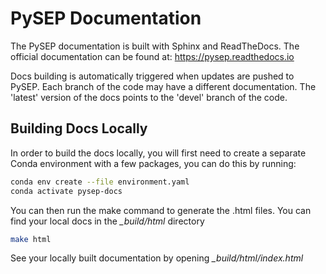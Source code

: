 # PySEP Documentation

The PySEP documentation is built with Sphinx and ReadTheDocs. The official 
documentation can be found at: https://pysep.readthedocs.io

Docs building is automatically triggered when updates are pushed to PySEP. 
Each branch of the code may have a different documentation. 
The 'latest' version of the docs points to the 'devel' branch of the code.

## Building Docs Locally

In order to build the docs locally, you will first need to create a separate 
Conda environment with a few packages, you can do this by running:

``` bash
conda env create --file environment.yaml
conda activate pysep-docs
```

You can then run the make command to generate the .html files. You can find your 
local docs in the *_build/html* directory

```bash
make html
```

See your locally built documentation by opening *_build/html/index.html*

